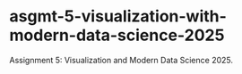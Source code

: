 # asgmt-5-visualization-with-modern-data-science-2025
Assignment 5: Visualization and Modern Data Science 2025.
